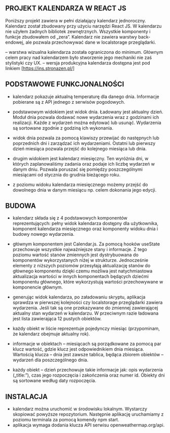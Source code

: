 ## PROJEKT KALENDARZA W REACT JS 

Poniższy projekt zawiera w pełni działający kalendarz jednoroczny. Kalendarz został zbudowany przy użyciu narzędzi React JS. W kalendarzu nie użyłem żadnych bibliotek zewnętrznych. Wszystkie komponenty i funkcje zbudowałem od „zera”. Kalendarz nie zawiera warstwy back-endowej, ale pozwala przechowywać dane w localstorage przeglądarki.

– warstwa wizualna kalendarza została ograniczona do minimum. Głównym celem pracy nad kalendarzem było stworzenie jego mechaniki nie zaś stylistyki czy UX.
– wersja produkcyjna kalendarza dostępna jest pod linkiem [https://ins.stronazen.pl/]

 ## PODSTAWOWE FUNKCJONALNOŚCI

- kalendarz pokazuje aktualną temperaturę dla danego dnia. Informacje pobierane są z API jednego z serwisów pogodowych.

- podstawowym widokiem jest widok dnia. Ładowany jest aktualny dzień. Moduł dnia pozwala dodawać nowe wydarzenia wraz z godzinami ich realizacji. Każde z    wydarzeń można edytować lub usunąć. Wydarzenia są sortowane zgodnie z godziną ich wykonania.

- widok dnia pozwala za pomocą klawiszy przewijać do następnych lub poprzednich dni i zarządzać ich wydarzeniami. Ostatni lub pierwszy dzień miesiąca pozwala przejść do kolejnego miesiąca lub dnia.   

- drugim widokiem jest kalendarz miesięczny. Ten wyróżnia dni, w których zaplanowaliśmy zadania oraz podaje ich liczbę wydarzeń w danym dniu. Pozwala poruszać się pomiędzy poszczególnymi miesiącami od stycznia do grudnia bieżącego roku.

- z poziomu widoku kalendarza miesięcznego możemy przejść do dowolnego dnia w danym miesiącu np. celem dokonania jego edycji.

## BUDOWA

- kalendarz składa się z 4 podstawowych komponentów reprezentujących: pełny widok kalendarza dostępny dla użytkownika, komponent kalendarza miesięcznego oraz komponenty widoku dnia i budowy nowego wydarzenia.

- głównym komponentem jest Calendar.js. Za pomocą hooków useState przechowuje wszystkie najważniejsze stany i informacje. Z tego poziomu wartość stanów zmiennych jest dystrybuowana do komponentów wykorzystanych niżej w strukturze. Jednocześnie elementy z niższych poziomów przesyłają aktualizację stanów do głównego komponentu dzięki czemu możliwa jest natychmiastowa aktualizacja wartości w innych komponentach będących dziećmi komponentu głównego, które wykorzystują wartości przechowywane w komponencie głównym.

- generując widok kalendarza, po załadowaniu skryptu, aplikacja sprawdza w pierwszej kolejności czy localstorage przeglądarki zawiera wydarzenia. Jeśli tak są one przekazywane do zmiennej zawierającej aktualny stan wydarzeń w kalendarzu. W przeciwnym razie ładowana jest lista zawierająca 12 pustych obiektów.

- każdy obiekt w liście reprezentuje pojedynczy miesiąc (przypominam, że kalendarz obejmuje aktualny rok).

- informacje w obiektach – miesiącach są porządkowane za pomocą par klucz wartość, gdzie klucz jest odpowiednikiem dnia miesiąca. Wartością klucza – dnia jest zawsze tablica, będąca zbiorem obiektów – wydarzeń dla poszczególnego dnia.

- każdy obiekt – dzień przechowuje takie informacje jak: opis wydarzenia („title:”), czas jego rozpoczęcia i zakończenia oraz numer id. Obiekty dni są sortowane według daty rozpoczęcia.

## INSTALACJA

- kalendarz można uruchomić w środowisku lokalnym. Wystarczy skopiować powyższe repozytorium. Następnie aplikację uruchamiamy z poziomu terminala za pomocą komendy npm start. 
- aplikacja wymaga dodania klucza API serwisu openweathermap.org/api.
